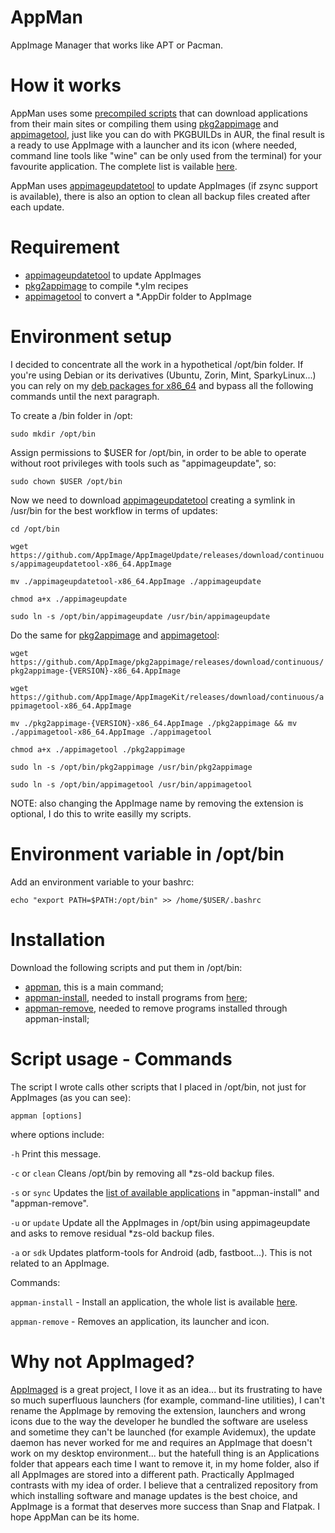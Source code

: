 # AppMan
AppImage Manager that works like APT or Pacman.

# How it works

AppMan uses some [precompiled scripts](https://github.com/ivan-hc/AppMan/tree/main/applications) that can download applications from their main sites or compiling them using [pkg2appimage](https://github.com/AppImage/pkg2appimage) and [appimagetool](https://github.com/AppImage/AppImageKit), just like you can do with PKGBUILDs in AUR, the final result is a ready to use AppImage with a launcher and its icon (where needed, command line tools like "wine" can be only used from the terminal) for your favourite application. The complete list is vailable [here](https://github.com/ivan-hc/AppMan/tree/main/applications).

AppMan uses [appimageupdatetool](https://github.com/AppImage/AppImageUpdate) to update AppImages (if zsync support is available), there is also an option to clean all backup files created after each update.

# Requirement
- [appimageupdatetool](https://github.com/AppImage/AppImageUpdate) to update AppImages
- [pkg2appimage](https://github.com/AppImage/pkg2appimage) to compile *.ylm recipes
- [appimagetool](https://github.com/AppImage/AppImageKit) to convert a *.AppDir folder to AppImage

# Environment setup
I decided to concentrate all the work in a hypothetical /opt/bin folder. If you're using Debian or its derivatives (Ubuntu, Zorin, Mint, SparkyLinux...) you can rely on my [deb packages for x86_64](https://github.com/ivan-hc/AppImage-Tools-for-Debian) and bypass all the following commands until the next paragraph.

To create a /bin folder in /opt:

`sudo mkdir /opt/bin`

Assign permissions to $USER for /opt/bin, in order to be able to operate without root privileges with tools such as "appimageupdate", so:

`sudo chown $USER /opt/bin`

Now we need to download [appimageupdatetool](https://github.com/AppImage/AppImageUpdate) creating a symlink in /usr/bin for the best workflow in terms of updates:

`cd /opt/bin`

`wget https://github.com/AppImage/AppImageUpdate/releases/download/continuous/appimageupdatetool-x86_64.AppImage`

`mv ./appimageupdatetool-x86_64.AppImage ./appimageupdate`

`chmod a+x ./appimageupdate`

`sudo ln -s /opt/bin/appimageupdate /usr/bin/appimageupdate`

Do the same for [pkg2appimage](https://github.com/AppImage/pkg2appimage) and [appimagetool](https://github.com/AppImage/AppImageKit):

`wget https://github.com/AppImage/pkg2appimage/releases/download/continuous/pkg2appimage-{VERSION}-x86_64.AppImage`

`wget https://github.com/AppImage/AppImageKit/releases/download/continuous/appimagetool-x86_64.AppImage`

`mv ./pkg2appimage-{VERSION}-x86_64.AppImage ./pkg2appimage && mv ./appimagetool-x86_64.AppImage ./appimagetool`

`chmod a+x ./appimagetool ./pkg2appimage`

`sudo ln -s /opt/bin/pkg2appimage /usr/bin/pkg2appimage`

`sudo ln -s /opt/bin/appimagetool /usr/bin/appimagetool`

NOTE: also changing the AppImage name by removing the extension is optional, I do this to write easilly my scripts.

# Environment variable in /opt/bin
Add an environment variable to your bashrc:

`echo "export PATH=$PATH:/opt/bin" >> /home/$USER/.bashrc`

# Installation
Download the following scripts and put them in /opt/bin:

- [appman](https://raw.githubusercontent.com/ivan-hc/AppMan/main/opt/bin/appman), this is a main command;
- [appman-install](https://raw.githubusercontent.com/ivan-hc/AppMan/main/opt/bin/appman-install), needed to install programs from [here](https://github.com/ivan-hc/AppMan/tree/main/applications);
- [appman-remove](https://raw.githubusercontent.com/ivan-hc/AppMan/main/opt/bin/appman-remove), needed to remove programs installed through appman-install;

# Script usage - Commands
The script I wrote calls other scripts that I placed in /opt/bin, not just for AppImages (as you can see):

`appman [options]`

where options include:

`-h`		          Print this message.

`-c` or `clean`	  Cleans /opt/bin by removing all *zs-old backup files.

`-s` or `sync`   Updates the [list of available applications](https://github.com/ivan-hc/AppMan/tree/main/applications) in "appman-install" and "appman-remove".

`-u` or `update`	Update all the AppImages in /opt/bin using appimageupdate and asks to remove residual *zs-old backup files.

`-a` or `sdk`		  Updates platform-tools for Android (adb, fastboot...). This is not related to an AppImage.

 Commands:

  `appman-install` - Install an application, the whole list is available [here](https://github.com/ivan-hc/AppMan/tree/main/applications).
  
  `appman-remove` - Removes an application, its launcher and icon.
  
  
# Why not AppImaged?
[AppImaged](https://github.com/probonopd/go-appimage) is a great project, I love it as an idea... but its frustrating to have so much superfluous launchers (for example, command-line utilities), I can't rename the AppImage by removing the extension, launchers and wrong icons due to the way the developer he bundled the software are useless and sometime they can't be launched (for example Avidemux), the update daemon has never worked for me and requires an AppImage that doesn't work on my desktop environment... but the hatefull thing is an Applications folder that appears each time I want to remove it, in my home folder, also if all AppImages are stored into a different path.
Practically AppImaged contrasts with my idea of order.
I believe that a centralized repository from which installing software and manage updates is the best choice, and AppImage is a format that deserves more success than Snap and Flatpak. I hope AppMan can be its home.
